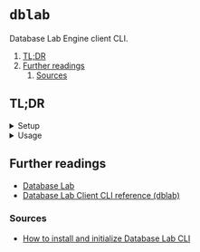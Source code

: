 # `dblab`

Database Lab Engine client CLI.

1. [TL;DR](#tldr)
1. [Further readings](#further-readings)
   1. [Sources](#sources)

## TL;DR

<details>
  <summary>Setup</summary>

```sh
# Install.
curl -sSL 'dblab.sh' | bash

# Initialize CLI configuration.
# Assumes that 'localhost:2345' forwards to the Database Lab Engine machine's at port 2345'.
dblab init --environment-id 'tutorial' --url 'http://localhost:2345' --token 'secret_token' --insecure
```

</details>

<details>
  <summary>Usage</summary>

```sh
# Fetch the status of the Engine's instance.
dblab instance status

# Create clones.
dblab clone create --username 'dblab_user_1' --password 'secret_password' --id 'my_first_clone'
```

</details>

<!-- Uncomment if used
<details>
  <summary>Real world use cases</summary>

```sh
```

</details>
-->

## Further readings

- [Database Lab]
- [Database Lab Client CLI reference (dblab)]

### Sources

- [How to install and initialize Database Lab CLI]

<!--
  Reference
  ═╬═Time══
  -->

<!-- In-article sections -->
<!-- Knowledge base -->
[database lab]: database%20lab.md

<!-- Files -->
<!-- Upstream -->
[how to install and initialize database lab cli]: https://postgres.ai/docs/how-to-guides/cli/cli-install-init
[database lab client cli reference (dblab)]: https://postgres.ai/docs/reference-guides/dblab-client-cli-reference

<!-- Others -->
